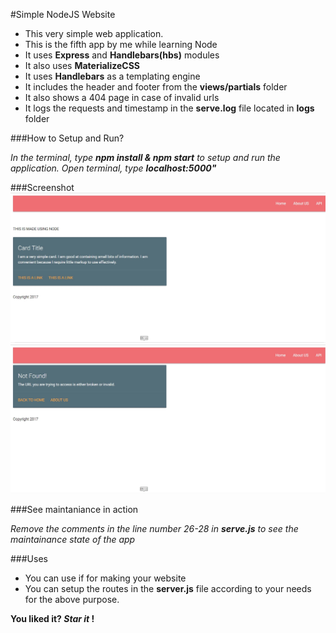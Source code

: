 #Simple NodeJS Website
* This very simple web application.
* This is the fifth app by me while learning Node
* It uses **Express** and **Handlebars(hbs)** modules
* It also uses **MaterializeCSS** 
* It uses **Handlebars** as a templating engine
* It includes the header and footer from the **views/partials** folder
* It also shows a 404 page in case of invalid urls
* It logs the requests and timestamp in the **serve.log** file located in **logs** folder

###How to Setup and Run?

_In the terminal, type **npm install & npm start** to setup and run the application._
_Open terminal, type **localhost:5000"**_

###Screenshot
![Main Page](screenshot-1.JPG)
![404 Page](screenshot-2.JPG)

###See maintaniance in action

_Remove the comments in the line number 26-28 in _**serve.js**_ to see the maintainance state of the app_ 

###Uses
* You can use if for making your website
* You can setup the routes in the **server.js** file according to your needs for the above purpose.

**You liked it? _Star it_ !**